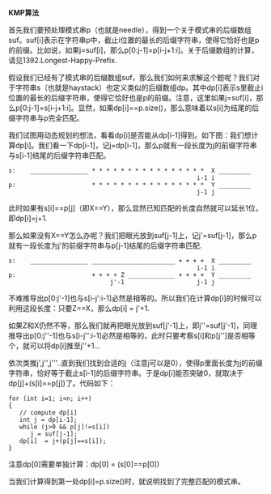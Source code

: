 **KMP算法**

首先我们要预处理模式串p（也就是needle），得到一个关于模式串的后缀数组suf。suf[i]表示在字符串p中，截止i位置的最长的后缀字符串，使得它恰好也是p的前缀。比如说，如果j=suf[i]，那么p[0:j-1]=p[i-j+1:i]。关于后缀数组的计算，请见1392.Longest-Happy-Prefix.

假设我们已经有了模式串的后缀数组suf，那么我们如何来求解这个题呢？我们对于字符串s（也就是haystack）也定义类似的后缀数组dp。其中dp[i]表示s里截止i位置的最长的后缀字符串，使得它恰好也是p的前缀。注意，这里如果j=suf[i]，那么p[0:j-1]=s[i-j+1:i]。显然，如果dp[i]==p.size()，那么意味着以s[i]为结尾的后缀字符串与p完全匹配。

我们试图用动态规划的想法，看看dp[i]是否能从dp[i-1]得到。如下图：我们想计算dp[i]。我们看一下dp[i-1]，记j=dp[i-1]，那么p就有一段长度为j的前缀字符串与s[i-1]结尾的后缀字符串匹配。
```
s:    ________________ * * * * * * * * * * * * * * * *  X _________
                                                    i-1 i
p:                     * * * * * * * * * * * * * * * *  Y _________
                                                    j-1 j
```
此时如果有s[i]==p[j]（即X==Y），那么显然已知匹配的长度自然就可以延长1位，即dp[i]=j+1.

那么如果没有X==Y怎么办呢？我们把眼光放到suf[j-1]上，记j'=suf[j-1]，那么p就有一段长度为j'的前缀字符串与p[j-1]结尾的后缀字符串匹配.
```
s:    ________________ _______________________ + + + +  X _________
                                                    i-1 i
p:                     + + + + Z _____________ + + + +  Y _________
                            j'-1                    j-1 j
```
不难推导出p[0:j'-1]也与s[i-j':i-1]必然是相等的。所以我们在计算dp[i]的时候可以利用这段长度：只要Z==X，那么dp[i] = j'+1.

如果Z和X仍然不等，那么我们就再把眼光放到suf[j'-1]上，即j''=suf[j'-1]，同理推导出p[0:j''-1]也与s[i-j'':i-1]必然是相等的，此时只要考察s[i]和p[j'']是否相等个，就可以将dp[i]推至j''+1...

依次类推j',j'',j'''..直到我们找到合适的j（注意j可以是0），使得p里面长度为j的前缀字符串，恰好等于截止s[i-1]的后缀字符串。于是dp[i]能否突破0，就取决于dp[j]+(s[i]==p[j])了。代码如下：
```
for (int i=1; i<n; i++)
{
   // compute dp[i]
   int j = dp[i-1];
   while (j>0 && p[j]!=s[i])
      j = suf[j-1];
   dp[i]  = j+(p[j]==s[i]);
}
```
注意dp[0]需要单独计算：dp[0] = (s[0]==p[0])

当我们计算得到第一处dp[i]=p.size()时，就说明找到了完整匹配的模式串。
